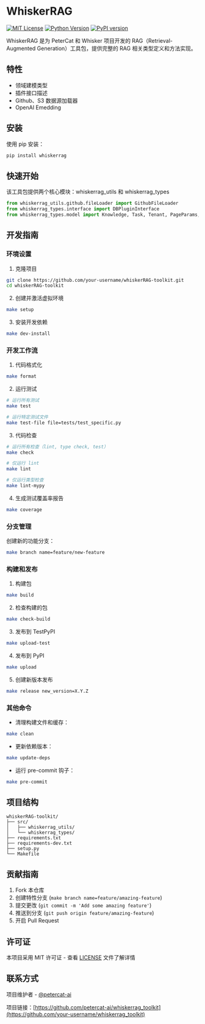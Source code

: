 # WhiskerRAG

[![MIT License](https://img.shields.io/badge/License-MIT-green.svg)](https://choosealicense.com/licenses/mit/)
[![Python Version](https://img.shields.io/pypi/pyversions/whiskerrag)](https://pypi.org/project/whiskerrag/)
[![PyPI version](https://badge.fury.io/py/whiskerrag.svg)](https://badge.fury.io/py/whiskerrag)

WhiskerRAG 是为 PeterCat 和 Whisker 项目开发的 RAG（Retrieval-Augmented Generation）工具包，提供完整的 RAG 相关类型定义和方法实现。

## 特性

- 领域建模类型
- 插件接口描述
- Github、S3 数据源加载器
- OpenAI Emedding

## 安装

使用 pip 安装：

```bash
pip install whiskerrag
```

## 快速开始

该工具包提供两个核心模块：whiskerrag_utils 和 whiskerrag_types

```python
from whiskerrag_utils.github.fileLoader import GithubFileLoader
from whiskerrag_types.interface import DBPluginInterface
from whiskerrag_types.model import Knowledge, Task, Tenant, PageParams, PageResponse
```

## 开发指南

### 环境设置

1. 克隆项目

```bash
git clone https://github.com/your-username/whiskerRAG-toolkit.git
cd whiskerRAG-toolkit
```

2. 创建并激活虚拟环境

```bash
make setup
```

3. 安装开发依赖

```bash
make dev-install
```

### 开发工作流

1. 代码格式化

```bash
make format
```

2. 运行测试

```bash
# 运行所有测试
make test

# 运行特定测试文件
make test-file file=tests/test_specific.py
```

3. 代码检查

```bash
# 运行所有检查（lint, type check, test）
make check

# 仅运行 lint
make lint

# 仅运行类型检查
make lint-mypy
```

4. 生成测试覆盖率报告

```bash
make coverage
```

### 分支管理

创建新的功能分支：

```bash
make branch name=feature/new-feature
```

### 构建和发布

1. 构建包

```bash
make build
```

2. 检查构建的包

```bash
make check-build
```

3. 发布到 TestPyPI

```bash
make upload-test
```

4. 发布到 PyPI

```bash
make upload
```

5. 创建新版本发布

```bash
make release new_version=X.Y.Z
```

### 其他命令

- 清理构建文件和缓存：

```bash
make clean
```

- 更新依赖版本：

```bash
make update-deps
```

- 运行 pre-commit 钩子：

```bash
make pre-commit
```

## 项目结构

```
whiskerRAG-toolkit/
├── src/
│   ├── whiskerrag_utils/
│   └── whiskerrag_types/
├── requirements.txt
├── requirements-dev.txt
├── setup.py
└── Makefile
```

## 贡献指南

1. Fork 本仓库
2. 创建特性分支 (`make branch name=feature/amazing-feature`)
3. 提交更改 (`git commit -m 'Add some amazing feature'`)
4. 推送到分支 (`git push origin feature/amazing-feature`)
5. 开启 Pull Request

## 许可证

本项目采用 MIT 许可证 - 查看 [LICENSE](LICENSE) 文件了解详情

## 联系方式

项目维护者 - [@petercat-ai](https://github.com/petercat-ai)

项目链接：[https://github.com/petercat-ai/whiskerrag_toolkit](https://github.com/your-username/whiskerrag_toolkit)

